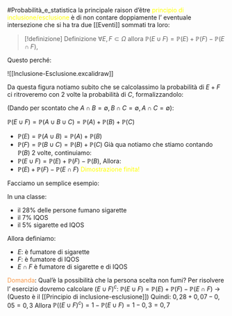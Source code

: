 #Probabilità_e_statistica 
la principale raison d’être <font color="#ffff00">principio di inclusione/esclusione</font> è di non contare doppiamente l’ eventuale intersezione che si ha tra due [[Eventi]] sommati tra loro:
>[!definizione] Definizione
>$\forall E,F\subset \Omega$ allora $\mathbb{P}(E\cup F)=\mathbb{P}(E)+\mathbb{P}(F)-\mathbb{P}(E\cap F)$,

Questo perché:

![[Inclusione-Esclusione.excalidraw]]

Da questa figura notiamo subito che se calcolassimo la probabilità di $E+F$ ci ritroveremo con 2 volte la probabilità di $C$, formalizzandolo:

(Dando per scontato che $A\cap B=\emptyset,B\cap C=\emptyset,A\cap C=\emptyset$):

$\mathbb{P}(E\cup F)=\mathbb{P}(A\cup B\cup C)=\mathbb{P}(A)+\mathbb{P}(B)+\mathbb{P}(C)$
- $\mathbb{P}(E)=\mathbb{P}(A\cup B)=\mathbb{P}(A)+\mathbb{P}(B)$
- $\mathbb{P}(F)=\mathbb{P}(B\cup C)=\mathbb{P}(B)+\mathbb{P}(C)$
Già qua notiamo che stiamo contando $\mathbb{P}(B)$ 2 volte, continuiamo:
- $\mathbb{P}(E\cup F)=\mathbb{P}(E)+\mathbb{P}(F)-\mathbb{P}(B)$, Allora:
- $\mathbb{P}(E)+\mathbb{P}(F)-\mathbb{P}(E\cap F)$
<font color="#ffff00">Dimostrazione  finita!</font>

Facciamo un semplice esempio:

In una classe:
- il $28\%$ delle persone fumano sigarette
- il $7\%$ IQOS
- il $5\%$ sigarette ed IQOS

Allora definiamo:
- $E$: è fumatore di sigarette
- $F$: è fumatore di IQOS
- $E\cap F$ è fumatore di sigarette e di IQOS

<font color="#f79646">Domanda</font>: Qual’è la possibilità che la persona scelta non fumi?
Per risolvere l’ esercizio dovremo calcolare $(E\cup F)^c$:
$\mathbb{P}(E\cup F)=\mathbb{P}(E)+\mathbb{P}(F)-\mathbb{P}(E\cap F)$ → (Questo è il [[Principio di inclusione-esclusione]])
Quindi: $0,28+0,07-0,05=0,3$
Allora $\mathbb{P}((E\cup F)^c)=1-\mathbb{P}(E\cup F)=1-0,3=0,7$